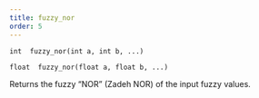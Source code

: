 ```yaml
---
title: fuzzy_nor
order: 5
---
```

`int  fuzzy_nor(int a, int b, ...)`

`float  fuzzy_nor(float a, float b, ...)`

Returns the fuzzy “NOR” (Zadeh NOR) of the input fuzzy values.
